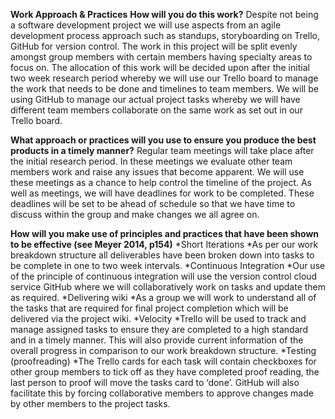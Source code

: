 **Work Approach & Practices**
**How will you do this work?**
Despite not being a software development project we will use aspects from an agile development process approach such as standups, storyboarding on Trello, GitHub for version control.
The work in this project will be split evenly amongst group members with certain members having specialty areas to focus on. The allocation of this work will be decided upon after the initial two week research period whereby we will use our Trello board to manage the work that needs to be done and timelines to team members.
We will be using GitHub to manage our actual project tasks whereby we will have different team members collaborate on the same work as set out in our Trello board.


**What approach or practices will you use to ensure you produce the best products in a timely manner?**
Regular team meetings will take place after the initial research period. In these meetings we evaluate other team members work and raise any issues that become apparent. We will use these meetings as a chance to help control the timeline of the project.
As well as meetings, we will have deadlines for work to be completed. These deadlines will be set to be ahead of schedule so that we have time to discuss within the group and make changes we all agree on.


**How will you make use of principles and practices that have been shown to be effective (see Meyer 2014, p154)**
*Short Iterations
	*As per our work breakdown structure all deliverables have been broken down into tasks to be complete in one to two week intervals.
*Continuous Integration
	*Our use of the principle of continuous integration will use the version control cloud service GitHub where we will collaboratively work on tasks and update them as required.
*Delivering wiki
	*As a group we will work to understand all of the tasks that are required for final project completion which will be delivered via the project wiki.
*Velocity
	*Trello will be used to track and manage assigned tasks to ensure they are completed to a high standard and in a timely manner. This will also provide current information of the overall progress in comparison to our work breakdown structure.
*Testing (proofreading)
	*The Trello cards for each task will contain checkboxes for other group members to tick off as they have completed proof reading, the last person to proof will move the tasks card to ‘done’. GitHub will also facilitate this by forcing collaborative members to approve changes made by other members to the project tasks.
